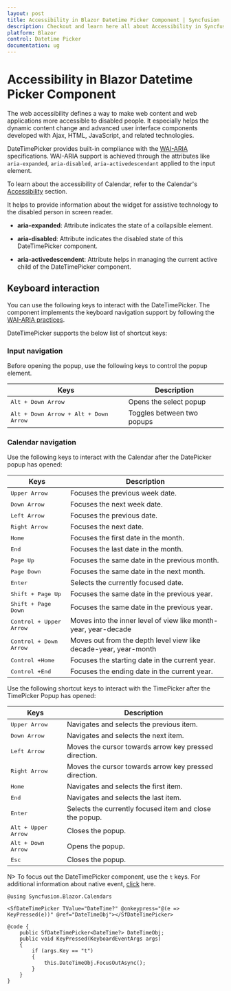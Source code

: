 ```yaml
---
layout: post
title: Accessibility in Blazor Datetime Picker Component | Syncfusion
description: Checkout and learn here all about Accessibility in Syncfusion Blazor Datetime Picker component and more.
platform: Blazor
control: Datetime Picker 
documentation: ug
---
```


# Accessibility in Blazor Datetime Picker Component

The web accessibility defines a way to make web content and web applications more accessible to disabled people. It especially helps the dynamic content change and advanced user interface components developed with Ajax, HTML, JavaScript, and related technologies.

DateTimePicker provides built-in compliance with the [WAI-ARIA](https://www.w3.org/WAI/ARIA/apg/) specifications. WAI-ARIA support is achieved through the attributes like `aria-expanded`, `aria-disabled`, `aria-activedescendant` applied to the input element.

To learn about the accessibility of Calendar, refer to the Calendar's [Accessibility](../calendar/accessibility/) section.

It helps to provide information about the widget for assistive technology to the disabled person in screen reader.

* **aria-expanded**: Attribute indicates the state of a collapsible element.

* **aria-disabled**: Attribute indicates the disabled state of this DateTimePicker component.

* **aria-activedescendent**: Attribute helps in managing the current active child of the DateTimePicker component.

## Keyboard interaction

You can use the following keys to interact with the DateTimePicker. The component implements the keyboard navigation support by following the [WAI-ARIA practices](https://www.w3.org/WAI/ARIA/apg/).

DateTimePicker supports the below list of shortcut keys:

### Input navigation

Before opening the popup, use the following keys to control the popup element.

| **Keys** | **Description** |
| --- | --- |
| <kbd>Alt +  Down Arrow</kbd> | Opens the select popup |
| <kbd>Alt +  Down Arrow + Alt +  Down Arrow </kbd> | Toggles between two popups |

### Calendar navigation

Use the following keys to interact with the Calendar after the DatePicker popup has opened:

| **Keys** | **Description** |
| --- | --- |
| <kbd>Upper Arrow</kbd>  | Focuses the previous week date. |
| <kbd>Down Arrow</kbd>  | Focuses the next week date. |
| <kbd>Left Arrow</kbd>  | Focuses the previous date. |
| <kbd>Right Arrow</kbd>  | Focuses the next date. |
| <kbd>Home</kbd>  | Focuses the first date in the month. |
| <kbd>End</kbd>  | Focuses the last date in the month. |
| <kbd>Page Up</kbd>  | Focuses the same date in the previous month. |
| <kbd>Page Down</kbd>  | Focuses the same date in the next month. |
| <kbd>Enter</kbd>  | Selects the currently focused date. |
| <kbd>Shift + Page Up</kbd>  | Focuses the same date in the previous year. |
| <kbd>Shift + Page Down</kbd>  | Focuses the same date in the previous year. |
| <kbd>Control + Upper Arrow</kbd>  | Moves into the inner level of view like month-year, year-decade |
| <kbd>Control + Down Arrow</kbd>  | Moves out from the depth level view like decade-year, year-month |
| <kbd>Control +Home</kbd>  | Focuses the starting date in the current year. |
| <kbd>Control +End</kbd>  | Focuses the ending date in the current year. |

Use the following shortcut keys to interact with the TimePicker after the TimePicker Popup has opened:

| **Keys** | **Description** |
| --- | --- |
| <kbd>Upper Arrow</kbd> | Navigates and selects the previous item. |
| <kbd>Down Arrow</kbd> | Navigates and selects the next item. |
| <kbd>Left Arrow</kbd> | Moves the cursor towards arrow key pressed direction. |
| <kbd>Right Arrow</kbd> | Moves the cursor towards arrow key pressed direction. |
| <kbd>Home</kbd> | Navigates and selects the first item. |
| <kbd>End</kbd> | Navigates and selects the last item. |
| <kbd>Enter</kbd> | Selects the currently focused item and close the popup. |
| <kbd>Alt + Upper Arrow</kbd> | Closes the popup. |
| <kbd>Alt + Down Arrow</kbd> | Opens the popup. |
| <kbd>Esc</kbd> | Closes the popup. |

N> To focus out the DateTimePicker component, use the `t` keys. For additional information about native event, [click](./native-events/) here.

```cshtml
@using Syncfusion.Blazor.Calendars

<SfDateTimePicker TValue="DateTime?" @onkeypress="@(e => KeyPressed(e))" @ref="DateTimeObj"></SfDateTimePicker>

@code {
    public SfDateTimePicker<DateTime?> DateTimeObj;
    public void KeyPressed(KeyboardEventArgs args)
    {
        if (args.Key == "t")
        {
            this.DateTimeObj.FocusOutAsync();
        }
    }
}
```
